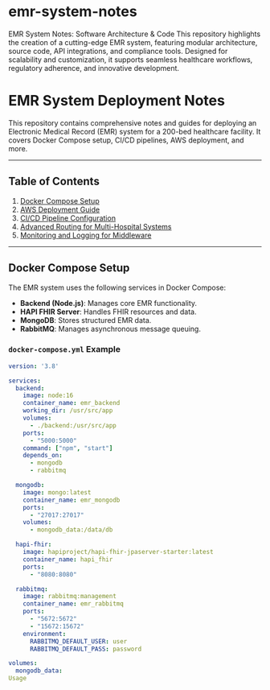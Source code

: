 # emr-system-notes
EMR System Notes: Software Architecture &amp; Code This repository highlights the creation of a cutting-edge EMR system, featuring modular architecture, source code, API integrations, and compliance tools. Designed for scalability and customization, it supports seamless healthcare workflows, regulatory adherence, and innovative development.
# EMR System Deployment Notes

This repository contains comprehensive notes and guides for deploying an Electronic Medical Record (EMR) system for a 200-bed healthcare facility. It covers Docker Compose setup, CI/CD pipelines, AWS deployment, and more.

---

## Table of Contents
1. [Docker Compose Setup](#docker-compose-setup)
2. [AWS Deployment Guide](#aws-deployment-guide)
3. [CI/CD Pipeline Configuration](#cicd-pipeline-configuration)
4. [Advanced Routing for Multi-Hospital Systems](#advanced-routing-for-multi-hospital-systems)
5. [Monitoring and Logging for Middleware](#monitoring-and-logging-for-middleware)

---

## Docker Compose Setup

The EMR system uses the following services in Docker Compose:
- **Backend (Node.js)**: Manages core EMR functionality.
- **HAPI FHIR Server**: Handles FHIR resources and data.
- **MongoDB**: Stores structured EMR data.
- **RabbitMQ**: Manages asynchronous message queuing.

### `docker-compose.yml` Example

```yaml
version: '3.8'

services:
  backend:
    image: node:16
    container_name: emr_backend
    working_dir: /usr/src/app
    volumes:
      - ./backend:/usr/src/app
    ports:
      - "5000:5000"
    command: ["npm", "start"]
    depends_on:
      - mongodb
      - rabbitmq

  mongodb:
    image: mongo:latest
    container_name: emr_mongodb
    ports:
      - "27017:27017"
    volumes:
      - mongodb_data:/data/db

  hapi-fhir:
    image: hapiproject/hapi-fhir-jpaserver-starter:latest
    container_name: hapi_fhir
    ports:
      - "8080:8080"

  rabbitmq:
    image: rabbitmq:management
    container_name: emr_rabbitmq
    ports:
      - "5672:5672"
      - "15672:15672"
    environment:
      RABBITMQ_DEFAULT_USER: user
      RABBITMQ_DEFAULT_PASS: password

volumes:
  mongodb_data:
Usage

